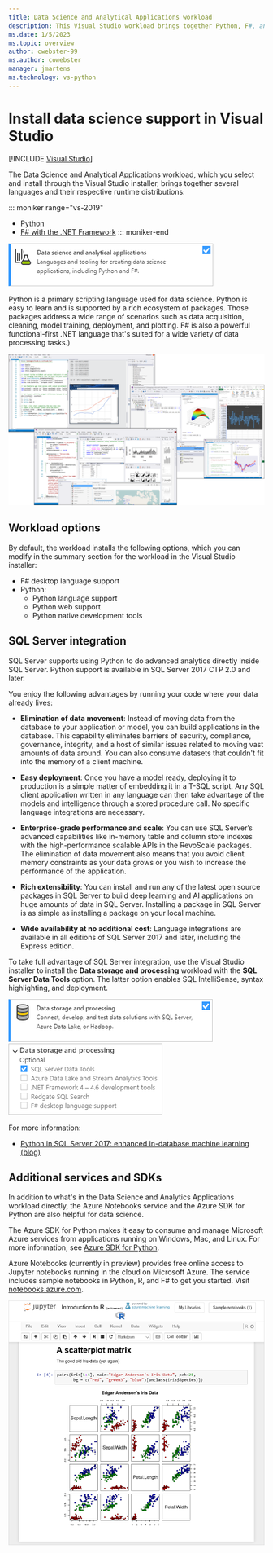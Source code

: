 ```yaml
---
title: Data Science and Analytical Applications workload
description: This Visual Studio workload brings together Python, F#, and their respective runtime distributions including Anaconda. (R is also included in Visual Studio 2017 only.)
ms.date: 1/5/2023
ms.topic: overview
author: cwebster-99
ms.author: cowebster
manager: jmartens
ms.technology: vs-python
---
```

# Install data science support in Visual Studio

 [!INCLUDE [Visual Studio](~/includes/applies-to-version/vs-windows-only.md)]

The Data Science and Analytical Applications workload, which you select and install through the Visual Studio installer, brings together several languages and their respective runtime distributions:

::: moniker range="vs-2019"
- [Python](../python/overview-of-python-tools-for-visual-studio.md)
- [F# with the .NET Framework](/dotnet/fsharp/)
::: moniker-end

![Data Science and Analytics Applications workload in the Visual Studio installer](media/workload/data-science-workload.png)

Python is a primary scripting language used for data science. Python is easy to learn and is supported by a rich ecosystem of packages. Those packages address a wide range of scenarios such as data acquisition, cleaning, model training, deployment, and plotting. F# is also a powerful functional-first .NET language that's suited for a wide variety of data processing tasks.)

<!--Note link on the image because this one is large -->
[![Screenshots of Visual Studio with R, Python, and F#](media/workload/data-science-workload-screens.png)](media/workload/data-science-workload-screens.png#lightbox)

## Workload options

By default, the workload installs the following options, which you can modify in the summary section for the workload in the Visual Studio installer:

- F# desktop language support
- Python:
  - Python language support
  - Python web support
  - Python native development tools


## SQL Server integration

SQL Server supports using Python to do advanced analytics directly inside SQL Server. Python support is available in SQL Server 2017 CTP 2.0 and later.

You enjoy the following advantages by running your code where your data already lives:

- **Elimination of data movement**: Instead of moving data from the database to your application or model, you can build applications in the database. This capability eliminates barriers of security, compliance, governance, integrity, and a host of similar issues related to moving vast amounts of data around. You can also consume datasets that couldn't fit into the memory of a client machine.

- **Easy deployment**: Once you have a model ready, deploying it to production is a simple matter of embedding it in a T-SQL script. Any SQL client application written in any language can then take advantage of the models and intelligence through a stored procedure call. No specific language integrations are necessary.

- **Enterprise-grade performance and scale**: You can use SQL Server’s advanced capabilities like in-memory table and column store indexes with the high-performance scalable APIs in the RevoScale packages. The elimination of data movement also means that you avoid client memory constraints as your data grows or you wish to increase the performance of the application.

- **Rich extensibility**: You can install and run any of the latest open source packages in SQL Server to build deep learning and AI applications on huge amounts of data in SQL Server. Installing a package in SQL Server is as simple as installing a package on your local machine.

- **Wide availability at no additional cost**: Language integrations are available in all editions of SQL Server 2017 and later, including the Express edition.

To take full advantage of SQL Server integration, use the Visual Studio installer to install the **Data storage and processing** workload with the **SQL Server Data Tools** option. The latter option enables SQL IntelliSense, syntax highlighting, and deployment.

![Data storage and processing workload](media/workload/data-storage-workload.png) &nbsp;&nbsp;&nbsp;&nbsp; ![Data storage and processing workload options](media/workload/data-storage-workload-options.png)

For more information:

- [Python in SQL Server 2017: enhanced in-database machine learning (blog)](https://blogs.technet.microsoft.com/dataplatforminsider/2017/04/19/python-in-sql-server-2017-enhanced-in-database-machine-learning/)

## Additional services and SDKs

In addition to what's in the Data Science and Analytics Applications workload directly, the Azure Notebooks service and the Azure SDK for Python are also helpful for data science.

The Azure SDK for Python makes it easy to consume and manage Microsoft Azure services from applications running on Windows, Mac, and Linux. For more information, see [Azure SDK for Python](/azure/python/).

Azure Notebooks (currently in preview) provides free online access to Jupyter notebooks running in the cloud on Microsoft Azure. The service includes sample notebooks in Python, R, and F# to get you started. Visit [notebooks.azure.com](https://notebooks.azure.com/).

<!--Note link on the image because this one is large -->
[![Screenshots of Azure Notebooks with the Introduction to R sample](media/workload/data-science-workload-notebooks.png)](media/workload/data-science-workload-notebooks.png#lightbox)
